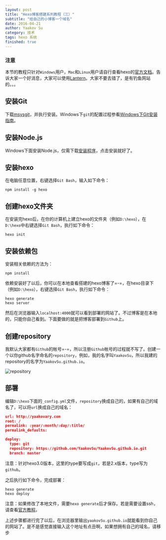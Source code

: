 ```yaml
---
layout: post
title: "Hexo博客搭建系列教程（三）"
subtitle: "给自己的小博客一个域名"
date: 2016-04-21
author: Yaakov Su
category: 技术
tags: hexo 系统
finished: true
---
```




### 注意

本节的教程只针对`Windows`用户，`Mac`和`Linux`用户请自行查看hexo的[官方文档](https://hexo.io/zh-cn/docs/)。告诉大家一个好消息，大家可以使用[Lantern](https://www.getlantern.org/)。大家不要去错了，是有钓鱼网站的。。。

##  安装Git
下载[msysgit](http://code.google.com/p/msysgit/)，并执行安装。Windows下`git`的配置过程参看[Windows下Git安装指南](http://www.cnblogs.com/zhcncn/p/3787849.html)。

## 安装Node.js
Windows下面安装Node.js，仅需下载[安装程序](https://nodejs.org/en/)，点击安装就好了。



##  安装hexo

在电脑任意位置，右键选择`Git Bash`，输入如下命令：

```shell
npm install -g hexo
```

##  创建hexo文件夹

在安装完hexo后，在你的计算机上建立hexo的文件夹（例如`D:\hexo`），在`D:\hexo`中右键选择`Git Bash`，执行如下命令：

```shell
hexo init
```



## 安装依赖包

安装相关依赖的方法为：

```shell
npm install
```



依赖安装好了以后，你可以在本地查看搭建的hexo博客了=-=，在hexo目录下（例如`D:\hexo`），右键选择`Git Bash`，执行如下命令：

```shell
hexo generate
hexo server
```

然后在浏览器输入`localhost:4000`就可以看到部署的网站了。不过博客是在本地的，只能你自己看到。下面要做的就是把博客部署到`Github`上。

## 创建repository

我默认大家都有`Github`的帐号=-=，所以注册`Github`帐号的过程就不写了。创建一个以你github名字命名的`repository`，例如，我的名字叫`YaakovSu`，所以我建的repository的名字为`YaakovSu.github.io`。

![repository](http://yaakovary.com/img/blog/createRepository.png)



## 部署

编辑`D:\hexo`下面的`_config.yml`文件，`repository`换成自己的，如果有自己的域名了，可以将`url`换成自己的域名：

```json
url: http://yaakovary.com
root: /
permalink: :year/:month/:day/:title/
permalink_defaults:

deploy:
  type: git
  repository: https://github.com/YaakovSu/YaakovSu.github.io.git
  branch: master
```

注意：针对hexo3.0版本，这里的type要写成`git`，若是2.x版本，type写为`github`。

之后执行如下命令，完成部署：

```shell
hexo generate
hexo deploy
```

注意：如果修改了本地文件，需要`hexo generate`后才保存。若是需要设置ssh，请查看[官方教程](https://help.github.com/articles/generating-an-ssh-key/)。

上述步骤都进行完了以后，在浏览器里输出`yaakovSu.github.io`就能看到你自己的网站了。是不是感觉直接输入这个地址有点丑啊，如果想拥有自己的域名，请移步